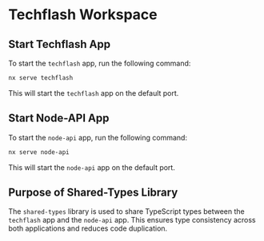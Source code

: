 # Techflash Workspace

## Start Techflash App

To start the `techflash` app, run the following command:

```sh
nx serve techflash
```

This will start the `techflash` app on the default port.

## Start Node-API App

To start the `node-api` app, run the following command:

```sh
nx serve node-api
```

This will start the `node-api` app on the default port.

## Purpose of Shared-Types Library

The `shared-types` library is used to share TypeScript types between the `techflash` app and the `node-api` app. This ensures type consistency across both applications and reduces code duplication.

